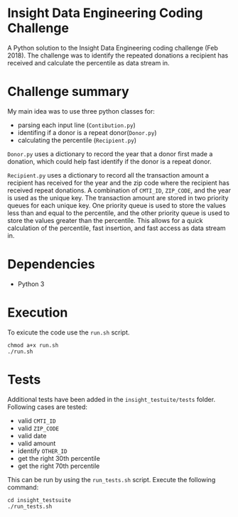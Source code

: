 # Insight Data Engineering Coding Challenge

A Python solution to the Insight Data Engineering coding challenge (Feb 2018). The challenge was to identify the repeated donations a recipient has received and calculate the percentile as data stream in.

# Challenge summary

My main idea was to use three python classes for:
* parsing each input line (`Contibution.py`)
* identifing if a donor is a repeat donor(`Donor.py`)
* calculating the percentile (`Recipient.py`)

`Donor.py` uses a dictionary to record the year that a donor first made a donation, which could help fast identify if the donor is a repeat donor. 

`Recipient.py` uses a dictionary to record all the transaction amount a recipient has received for the year and the zip code where the recipient has received repeat donations. A combination of `CMTI_ID`, `ZIP_CODE`, and the year is used as the unique key. The transaction amount are stored in two priority queues for each unique key. One priority queue is used to store the values less than and equal to the percentile, and the other priority queue is used to store the values greater than the percentile. This allows for a quick calculation of the percentile, fast insertion, and fast access as data stream in.

# Dependencies
* Python 3

# Execution

To exicute the code use the `run.sh` script.

    chmod a+x run.sh
    ./run.sh
    
# Tests

Additional tests have been added in the `insight_testuite/tests` folder. Following cases are tested:
* valid `CMTI_ID`
* valid `ZIP_CODE`
* valid date
* valid amount
* identify `OTHER_ID`
* get the right 30th percentile 
* get the right 70th percentile

This can be run by using the `run_tests.sh` script. Execute the following command:

    cd insight_testsuite
    ./run_tests.sh

